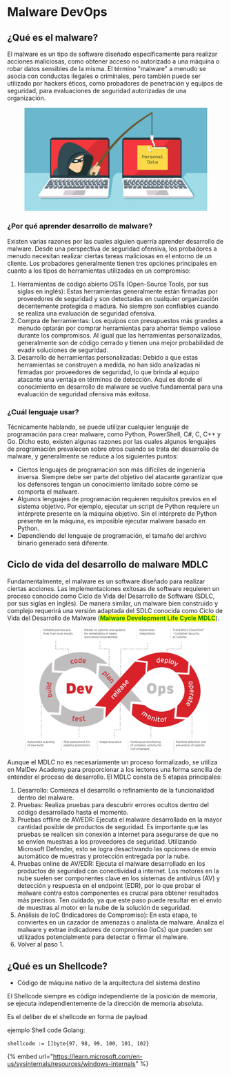 # Malware DevOps

## ¿Qué es el malware?&#x20;

El malware es un tipo de software diseñado específicamente para realizar acciones maliciosas, como obtener acceso no autorizado a una máquina o robar datos sensibles de la misma. El término "malware" a menudo se asocia con conductas ilegales o criminales, pero también puede ser utilizado por hackers éticos, como probadores de penetración y equipos de seguridad, para evaluaciones de seguridad autorizadas de una organización.

<figure><img src="../.gitbook/assets/image (6).png" alt=""><figcaption></figcaption></figure>

### ¿Por qué aprender desarrollo de malware?&#x20;

Existen varias razones por las cuales alguien querría aprender desarrollo de malware. Desde una perspectiva de seguridad ofensiva, los probadores a menudo necesitan realizar ciertas tareas maliciosas en el entorno de un cliente. Los probadores generalmente tienen tres opciones principales en cuanto a los tipos de herramientas utilizadas en un compromiso:

1. Herramientas de código abierto OSTs (Open-Source Tools, por sus siglas en inglés): Estas herramientas generalmente están firmadas por proveedores de seguridad y son detectadas en cualquier organización decentemente protegida o madura. No siempre son confiables cuando se realiza una evaluación de seguridad ofensiva.
2. Compra de herramientas: Los equipos con presupuestos más grandes a menudo optarán por comprar herramientas para ahorrar tiempo valioso durante los compromisos. Al igual que las herramientas personalizadas, generalmente son de código cerrado y tienen una mejor probabilidad de evadir soluciones de seguridad.
3. Desarrollo de herramientas personalizadas: Debido a que estas herramientas se construyen a medida, no han sido analizadas ni firmadas por proveedores de seguridad, lo que brinda al equipo atacante una ventaja en términos de detección. Aquí es donde el conocimiento en desarrollo de malware se vuelve fundamental para una evaluación de seguridad ofensiva más exitosa.

### ¿Cuál lenguaje usar?

Técnicamente hablando, se puede utilizar cualquier lenguaje de programación para crear malware, como Python, PowerShell, C#, C, C++ y Go. Dicho esto, existen algunas razones por las cuales algunos lenguajes de programación prevalecen sobre otros cuando se trata del desarrollo de malware, y generalmente se reduce a los siguientes puntos:

* Ciertos lenguajes de programación son más difíciles de ingeniería inversa. Siempre debe ser parte del objetivo del atacante garantizar que los defensores tengan un conocimiento limitado sobre cómo se comporta el malware.&#x20;
* Algunos lenguajes de programación requieren requisitos previos en el sistema objetivo. Por ejemplo, ejecutar un script de Python requiere un intérprete presente en la máquina objetivo. Sin el intérprete de Python presente en la máquina, es imposible ejecutar malware basado en Python.&#x20;
* Dependiendo del lenguaje de programación, el tamaño del archivo binario generado será diferente.

## Ciclo de vida del desarrollo de malware  MDLC

Fundamentalmente, el malware es un software diseñado para realizar ciertas acciones. Las implementaciones exitosas de software requieren un proceso conocido como Ciclo de Vida del Desarrollo de Software (SDLC, por sus siglas en inglés). De manera similar, un malware bien construido y complejo requerirá una versión adaptada del SDLC conocida como Ciclo de Vida del Desarrollo de Malware (<mark style="color:green;">**Malware Development Life Cycle MDLC**</mark>).

<figure><img src="../.gitbook/assets/image (5).png" alt=""><figcaption></figcaption></figure>

Aunque el MDLC no es necesariamente un proceso formalizado, se utiliza en MalDev Academy para proporcionar a los lectores una forma sencilla de entender el proceso de desarrollo. El MDLC consta de 5 etapas principales:

1. Desarrollo: Comienza el desarrollo o refinamiento de la funcionalidad dentro del malware.
2. Pruebas: Realiza pruebas para descubrir errores ocultos dentro del código desarrollado hasta el momento.
3. Pruebas offline de AV/EDR: Ejecuta el malware desarrollado en la mayor cantidad posible de productos de seguridad. Es importante que las pruebas se realicen sin conexión a internet para asegurarse de que no se envíen muestras a los proveedores de seguridad. Utilizando Microsoft Defender, esto se logra desactivando las opciones de envío automático de muestras y protección entregada por la nube.
4. Pruebas online de AV/EDR: Ejecuta el malware desarrollado en los productos de seguridad con conectividad a internet. Los motores en la nube suelen ser componentes clave en los sistemas de antivirus (AV) y detección y respuesta en el endpoint (EDR), por lo que probar el malware contra estos componentes es crucial para obtener resultados más precisos. Ten cuidado, ya que este paso puede resultar en el envío de muestras al motor en la nube de la solución de seguridad.
5. Análisis de IoC (Indicadores de Compromiso): En esta etapa, te conviertes en un cazador de amenazas o analista de malware. Analiza el malware y extrae indicadores de compromiso (IoCs) que pueden ser utilizados potencialmente para detectar o firmar el malware.
6. Volver al paso 1.

## ¿Qué es un Shellcode?

* Código de máquina nativo de la arquitectura del sistema destino

El Shellcode siempre es código independiente de la posición de memoria, se ejecuta independientemente de la dirección de memoria absoluta.&#x20;

Es el deliber de el shellcode en forma de payload

ejemplo Shell code Golang:

```
shellcode := []byte{97, 98, 99, 100, 101, 102}
```

{% embed url="https://learn.microsoft.com/en-us/sysinternals/resources/windows-internals" %}

